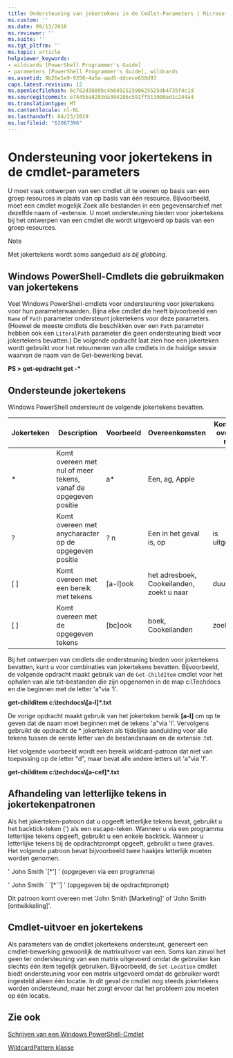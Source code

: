 ```yaml
---
title: Ondersteuning van jokertekens in de Cmdlet-Parameters | Microsoft Docs
ms.custom: ''
ms.date: 09/13/2016
ms.reviewer: ''
ms.suite: ''
ms.tgt_pltfrm: ''
ms.topic: article
helpviewer_keywords:
- wildcards [PowerShell Programmer's Guide]
- parameters [PowerShell Programmer's Guide], wildcards
ms.assetid: 9b26e1e9-9350-4a5a-aad5-ddcece658d93
caps.latest.revision: 12
ms.openlocfilehash: 6c762d3889bc4b649252390625525db4735f4c1d
ms.sourcegitcommit: e7445ba8203da304286c591ff513900ad1c244a4
ms.translationtype: MT
ms.contentlocale: nl-NL
ms.lasthandoff: 04/23/2019
ms.locfileid: "62067396"
---
```

# <a name="supporting-wildcard-characters-in-cmdlet-parameters"></a>Ondersteuning voor jokertekens in de cmdlet-parameters

U moet vaak ontwerpen van een cmdlet uit te voeren op basis van een groep resources in plaats van op basis van één resource. Bijvoorbeeld, moet een cmdlet mogelijk Zoek alle bestanden in een gegevensarchief met dezelfde naam of -extensie. U moet ondersteuning bieden voor jokertekens bij het ontwerpen van een cmdlet die wordt uitgevoerd op basis van een groep resources.

> [!NOTE]
> Met jokertekens wordt soms aangeduid als *bij globbing*.

## <a name="windows-powershell-cmdlets-that-use-wildcards"></a>Windows PowerShell-Cmdlets die gebruikmaken van jokertekens

 Veel Windows PowerShell-cmdlets voor ondersteuning voor jokertekens voor hun parameterwaarden. Bijna elke cmdlet die heeft bijvoorbeeld een `Name` of `Path` parameter ondersteunt jokertekens voor deze parameters. (Hoewel de meeste cmdlets die beschikken over een `Path` parameter hebben ook een `LiteralPath` parameter die geen ondersteuning biedt voor jokertekens bevatten.) De volgende opdracht laat zien hoe een jokerteken wordt gebruikt voor het retourneren van alle cmdlets in de huidige sessie waarvan de naam van de Get-bewerking bevat.

 **PS > get-opdracht get -\***

## <a name="supported-wildcard-characters"></a>Ondersteunde jokertekens

Windows PowerShell ondersteunt de volgende jokertekens bevatten.

|Jokerteken|Description|Voorbeeld|Overeenkomsten|Komt niet overeen met|
|------------------------|-----------------|-------------|-------------|--------------------|
|*|Komt overeen met nul of meer tekens, vanaf de opgegeven positie|a*|Een, ag, Apple||
|?|Komt overeen met anycharacter op de opgegeven positie|? n|Een in het geval is, op|is uitgevoerd|
|[ ]|Komt overeen met een bereik met tekens|[a-l]ook|het adresboek, Cookeilanden, zoekt u naar|duurde|
|[ ]|Komt overeen met de opgegeven tekens|[bc]ook|boek, Cookeilanden|zoeken|

Bij het ontwerpen van cmdlets die ondersteuning bieden voor jokertekens bevatten, kunt u voor combinaties van jokertekens bevatten. Bijvoorbeeld, de volgende opdracht maakt gebruik van de `Get-ChildItem` cmdlet voor het ophalen van alle txt-bestanden die zijn opgenomen in de map c:\Techdocs en die beginnen met de letter 'a"via 'l'.

**get-childitem c:\techdocs\\[a-l]\*.txt**

De vorige opdracht maakt gebruik van het jokerteken bereik **[a-l]** om op te geven dat de naam moet beginnen met de tekens 'a"via 'l'. Vervolgens gebruikt de opdracht de * jokerteken als tijdelijke aanduiding voor alle tekens tussen de eerste letter van de bestandsnaam en de extensie .txt.

Het volgende voorbeeld wordt een bereik wildcard-patroon dat niet van toepassing op de letter "d", maar bevat alle andere letters uit 'a"via 'f'.

**get-childitem c:\techdocs\\[a-cef]\*.txt**

## <a name="handling-literal-characters-in-wildcard-patterns"></a>Afhandeling van letterlijke tekens in jokertekenpatronen

Als het jokerteken-patroon dat u opgeeft letterlijke tekens bevat, gebruikt u het backtick-teken (') als een escape-teken. Wanneer u via een programma letterlijke tekens opgeeft, gebruikt u een enkele backtick. Wanneer u letterlijke tekens bij de opdrachtprompt opgeeft, gebruikt u twee graves. Het volgende patroon bevat bijvoorbeeld twee haakjes letterlijk moeten worden genomen.

' John Smith \`[*'] ' (opgegeven via een programma)

' John Smith \` \`[*\`'] ' (opgegeven bij de opdrachtprompt)

Dit patroon komt overeen met 'John Smith [Marketing]' of 'John Smith [ontwikkeling]'.

## <a name="cmdlet-output-and-wildcard-characters"></a>Cmdlet-uitvoer en jokertekens

Als parameters van de cmdlet jokertekens ondersteunt, genereert een cmdlet-bewerking gewoonlijk de matrixuitvoer van een. Soms kan zinvol het geen ter ondersteuning van een matrix uitgevoerd omdat de gebruiker kan slechts één item tegelijk gebruiken. Bijvoorbeeld, de `Set-Location` cmdlet biedt ondersteuning voor een matrix uitgevoerd omdat de gebruiker wordt ingesteld alleen één locatie. In dit geval de cmdlet nog steeds jokertekens worden ondersteund, maar het zorgt ervoor dat het probleem zou moeten op één locatie.

## <a name="see-also"></a>Zie ook

[Schrijven van een Windows PowerShell-Cmdlet](./writing-a-windows-powershell-cmdlet.md)

[WildcardPattern klasse](/dotnet/api/system.management.automation.wildcardpattern)
